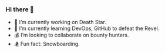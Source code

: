 ### Hi there 👋

- :satellite: I’m currently working on Death Star.
- :poop: I’m currently learning DevOps, GitHub to defeat the Revel.
- :moneybag: I’m looking to collaborate on bounty hunters.
- :snowboarder: Fun fact: Snowboarding.


<!--
**taqooma/taqooma** is a ✨ _special_ ✨ repository because its `README.md` (this file) appears on your GitHub profile.

Here are some ideas to get you started:

- 🔭 I’m currently working on ...
- 🌱 I’m currently learning ...
- 👯 I’m looking to collaborate on ...
- 🤔 I’m looking for help with ...
- 💬 Ask me about ...
- 📫 How to reach me: ...
- 😄 Pronouns: ...
- ⚡ Fun fact: ...
-->

